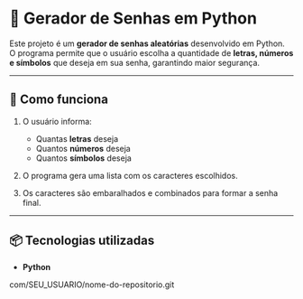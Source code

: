 # 🔐 Gerador de Senhas em Python  

Este projeto é um **gerador de senhas aleatórias** desenvolvido em Python.  
O programa permite que o usuário escolha a quantidade de **letras, números e símbolos** que deseja em sua senha, garantindo maior segurança.  

---

## 🚀 Como funciona  

1. O usuário informa:  
   - Quantas **letras** deseja  
   - Quantos **números** deseja  
   - Quantos **símbolos** deseja  

2. O programa gera uma lista com os caracteres escolhidos.  

3. Os caracteres são embaralhados e combinados para formar a senha final.  

---

## 📦 Tecnologias utilizadas  

- **Python**  

com/SEU_USUARIO/nome-do-repositorio.git

